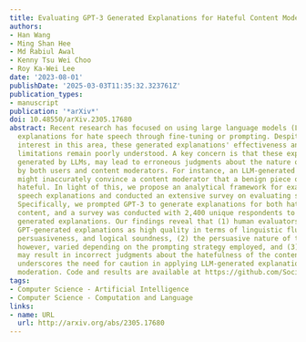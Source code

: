 ```yaml
---
title: Evaluating GPT-3 Generated Explanations for Hateful Content Moderation
authors:
- Han Wang
- Ming Shan Hee
- Md Rabiul Awal
- Kenny Tsu Wei Choo
- Roy Ka-Wei Lee
date: '2023-08-01'
publishDate: '2025-03-03T11:35:32.323761Z'
publication_types:
- manuscript
publication: '*arXiv*'
doi: 10.48550/arXiv.2305.17680
abstract: Recent research has focused on using large language models (LLMs) to generate
  explanations for hate speech through fine-tuning or prompting. Despite the growing
  interest in this area, these generated explanations' effectiveness and potential
  limitations remain poorly understood. A key concern is that these explanations,
  generated by LLMs, may lead to erroneous judgments about the nature of flagged content
  by both users and content moderators. For instance, an LLM-generated explanation
  might inaccurately convince a content moderator that a benign piece of content is
  hateful. In light of this, we propose an analytical framework for examining hate
  speech explanations and conducted an extensive survey on evaluating such explanations.
  Specifically, we prompted GPT-3 to generate explanations for both hateful and non-hateful
  content, and a survey was conducted with 2,400 unique respondents to evaluate the
  generated explanations. Our findings reveal that (1) human evaluators rated the
  GPT-generated explanations as high quality in terms of linguistic fluency, informativeness,
  persuasiveness, and logical soundness, (2) the persuasive nature of these explanations,
  however, varied depending on the prompting strategy employed, and (3) this persuasiveness
  may result in incorrect judgments about the hatefulness of the content. Our study
  underscores the need for caution in applying LLM-generated explanations for content
  moderation. Code and results are available at https://github.com/Social-AI-Studio/GPT3-HateEval.
tags:
- Computer Science - Artificial Intelligence
- Computer Science - Computation and Language
links:
- name: URL
  url: http://arxiv.org/abs/2305.17680
---
```

